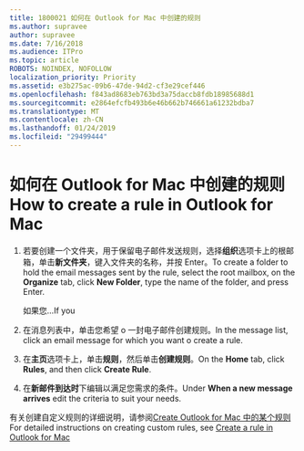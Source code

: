 ```yaml
---
title: 1800021 如何在 Outlook for Mac 中创建的规则
ms.author: supravee
author: supravee
ms.date: 7/16/2018
ms.audience: ITPro
ms.topic: article
ROBOTS: NOINDEX, NOFOLLOW
localization_priority: Priority
ms.assetid: e3b275ac-09b6-47de-94d2-cf3e29cef446
ms.openlocfilehash: f843ad8683eb763bd3a75daccb8fdb18985688d1
ms.sourcegitcommit: e2864efcfb493b6e46b662b746661a61232bdba7
ms.translationtype: MT
ms.contentlocale: zh-CN
ms.lasthandoff: 01/24/2019
ms.locfileid: "29499444"
---
```

# <a name="how-to-create-a-rule-in-outlook-for-mac"></a><span data-ttu-id="66c33-102">如何在 Outlook for Mac 中创建的规则</span><span class="sxs-lookup"><span data-stu-id="66c33-102">How to create a rule in Outlook for Mac</span></span>

1. <span data-ttu-id="66c33-103">若要创建一个文件夹，用于保留电子邮件发送规则，选择**组织**选项卡上的根邮箱，单击**新文件夹**，键入文件夹的名称，并按 Enter。</span><span class="sxs-lookup"><span data-stu-id="66c33-103">To create a folder to hold the email messages sent by the rule, select the root mailbox, on the **Organize** tab, click **New Folder**, type the name of the folder, and press Enter.</span></span>
    
    <span data-ttu-id="66c33-104">如果您...</span><span class="sxs-lookup"><span data-stu-id="66c33-104">If you</span></span> 
    
2. <span data-ttu-id="66c33-105">在消息列表中，单击您希望 o 一封电子邮件创建规则。</span><span class="sxs-lookup"><span data-stu-id="66c33-105">In the message list, click an email message for which you want o create a rule.</span></span>
    
3. <span data-ttu-id="66c33-106">在**主页**选项卡上，单击**规则**，然后单击**创建规则**。</span><span class="sxs-lookup"><span data-stu-id="66c33-106">On the **Home** tab, click **Rules**, and then click **Create Rule**.</span></span>
    
4. <span data-ttu-id="66c33-107">在**新邮件到达时**下编辑以满足您需求的条件。</span><span class="sxs-lookup"><span data-stu-id="66c33-107">Under **When a new message arrives** edit the criteria to suit your needs.</span></span> 
    
<span data-ttu-id="66c33-108">有关创建自定义规则的详细说明，请参阅[Create Outlook for Mac 中的某个规则](https://aka.ms/AA1uy0v)</span><span class="sxs-lookup"><span data-stu-id="66c33-108">For detailed instructions on creating custom rules, see [Create a rule in Outlook for Mac](https://aka.ms/AA1uy0v)</span></span>
  

